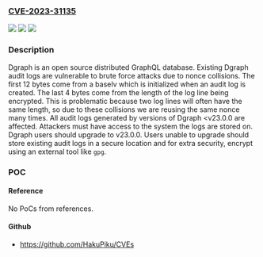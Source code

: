 ### [CVE-2023-31135](https://cve.mitre.org/cgi-bin/cvename.cgi?name=CVE-2023-31135)
![](https://img.shields.io/static/v1?label=Product&message=dgraph&color=blue)
![](https://img.shields.io/static/v1?label=Version&message=%3D%20%3C%2023.0.0%20&color=brighgreen)
![](https://img.shields.io/static/v1?label=Vulnerability&message=CWE-326%3A%20Inadequate%20Encryption%20Strength&color=brighgreen)

### Description

Dgraph is an open source distributed GraphQL database. Existing Dgraph audit logs are vulnerable to brute force attacks due to nonce collisions. The first 12 bytes come from a baseIv which is initialized when an audit log is created. The last 4 bytes come from the length of the log line being encrypted. This is problematic because two log lines will often have the same length, so due to these collisions we are reusing the same nonce many times. All audit logs generated by versions of Dgraph <v23.0.0 are affected. Attackers must have access to the system the logs are stored on. Dgraph users should upgrade to v23.0.0. Users unable to upgrade should store existing audit logs in a secure location and for extra security, encrypt using an external tool like `gpg`.

### POC

#### Reference
No PoCs from references.

#### Github
- https://github.com/HakuPiku/CVEs

